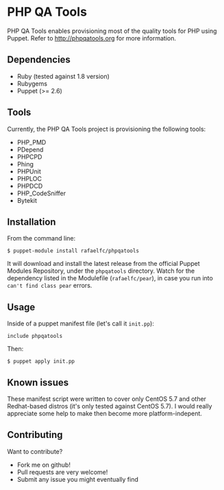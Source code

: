 PHP QA Tools
=============

PHP QA Tools enables provisioning most of the quality tools for PHP using Puppet. Refer to http://phpqatools.org for more information.

Dependencies
------------

- Ruby (tested against 1.8 version)
- Rubygems
- Puppet (>= 2.6)

Tools
-----

Currently, the PHP QA Tools project is provisioning the following tools:

* PHP_PMD
* PDepend
* PHPCPD
* Phing
* PHPUnit
* PHPLOC
* PHPDCD
* PHP_CodeSniffer
* Bytekit

Installation
------------

From the command line:

    $ puppet-module install rafaelfc/phpqatools

It will download and install the latest release from the official Puppet Modules Repository, under the `phpqatools` directory.
Watch for the dependency listed in the Modulefile (`rafaelfc/pear`), in case you run into `can't find class pear` errors.

Usage
-----

Inside of a puppet manifest file (let's call it `init.pp`):

```puppet
include phpqatools
```

Then:

	$ puppet apply init.pp
	

Known issues
------------

These manifest script were written to cover only CentOS 5.7 and other Redhat-based distros (it's only tested against CentOS 5.7). I would really appreciate some help to make then become more platform-indepent.


Contributing
------------

Want to contribute?

- Fork me on github! 
- Pull requests are very welcome!
- Submit any issue you might eventually find
